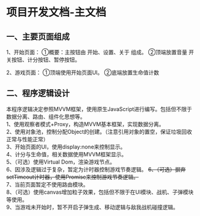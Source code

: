 # 项目开发文档-主文档

## 一、主要页面组成
1、开始页面：
①概要：主按钮由 开始、设置、关于 组成。
②顶端放置音量   开关按钮、计分按钮、暂停按钮。

2、游戏页面：
①顶端使用开始页面UI。
②底端放置生命值计数

## 二、程序逻辑设计
本程序逻辑决定参照MVVM框架，使用原生JavaScript进行编写。包括但不限于数据分离、路由、组件化思想等。  
1、使用观察者模式+Proxy，构造MVVM基本框架，实现数据分离。  
2、使用对象池，控制分配Object的创建。（注意引用对象的置空，保证垃圾回收正常与性能正常）  
3、开始页面的UI，使用display:none来控制显示。  
4、计分与生命值，相关数据使用MVVM框架显示。  
5、（可选）使用Virtual Dom，渲染游戏节点。  
6、因涉及逻辑过于复杂，暂定为计时器控制游戏节奏逻辑。
~~6、（可选）摒弃setTimeout计时器，使用Promise来控制游戏节奏逻辑。~~  
7、当前页面暂定不使用路由模块。  
8、（可选）使用canvas增加粒子效果，包括但不限于在UI模块、战机、子弹模块等使用。  
9、当游戏未开始时，暂不开启子弹生成、移动逻辑与敌我战机碰撞逻辑。  